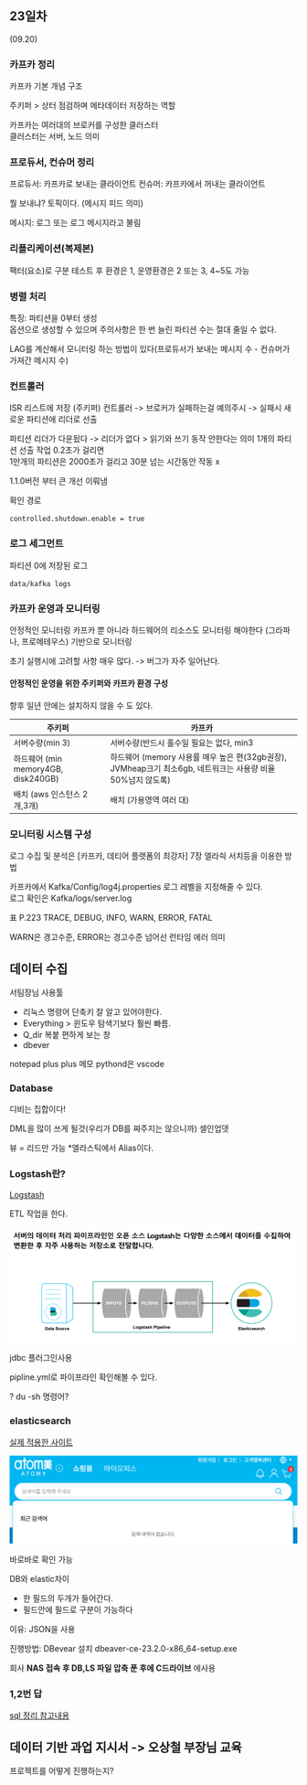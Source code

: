 ## 23일차
(09.20)

### 카프카 정리

카프카 기본 개념 구조

주키퍼 > 상터 점검하며 메타데이터 저장하는 역할

카프카는 여러대의 브로커를 구성한 클러스터\
클러스터는 서버, 노드 의미

### 프로듀서, 컨슈머 정리
프로듀서: 카프카로 보내는 클라이언트
컨슈머: 카프카에서 꺼내는 클라이언트

뭘 보내냐? 토픽이다. (메시지 피드 의미)

메시지: 로그 또는 로그 메시지라고 불림

### 리플리케이션(복제본)
팩터(요소)로 구분
테스트 후 환경은 1, 운영환경은 2 또는 3, 4~5도 가능

### 병렬 처리
특징: 파티션을 0부터 생성\
옵션으로 생성할 수 있으며 주의사항은 한 번 늘린 파티션 수는 절대 줄일 수 없다.

LAG를 계산해서 모니터링 하는 방법이 있다(프로듀서가 보내는 메시지 수 - 컨슈머가 가져간 메시지 수)


### 컨트롤러
ISR 리스트에 저장 (주키퍼)
컨트롤러 -> 브로커가 실패하는걸 예의주시 ->
실패시 새로운 파티션에 리더로 선출

파티션 리더가 다운됬다 -> 리더가 없다 > 읽기와 쓰기 동작 안한다는 의미
1개의 파티션 선출 작업 0.2초가 걸리면\
1만개의 파티션은 2000초가 걸리고 30분 넘는 시간동안 작동 x

1.1.0버전 부터 큰 개선 이뤄냄

확인 경로
    
    controlled.shutdown.enable = true

### 로그 세그먼트

파티션 0에 저장된 로그

    data/kafka logs


### 카프카 운영과 모니터링
안정적인 모니터링
카프카 뿐 아니라 하드웨어의 리소스도 모니터링 해야한다 (그라파나, 프로메테우스) 기반으로 모니터링

초기 실행시에 고려할 사항 매우 많다. -> 버그가 자주 일어난다.

#### 안정적인 운영을 위한 주키퍼와 카프카 환경 구성
향후 일년 안에는 설치하지 않을 수 도 있다.

| 주키퍼                                 | 카프카                                                                             |
|-------------------------------------|---------------------------------------------------------------------------------|
| 서버수량(min 3)                         | 서버수량(반드시 홀수일 필요는 없다, min3                                                       |
| 하드웨어  (min memory4GB, disk240GB)    | 하드웨어      (memory 사용률 매우 높은 편(32gb권장), JVMheap크기 최소6gb, 네트워크는 사용량 비율 50%넘지 않도록) |
| 배치                 (aws 인스턴스 2개,3개) | 배치 (가용영역 여러 대)                                                                  |

### 모니터링 시스템 구성

로그 수집 및 분석은 [카프카, 데티어 플랫폼의 최강자] 7장 엘라싁 서치등을 이용한 방법

카프카에서 Kafka/Config/log4j.properties 로그 레벨을 지정해줄 수 있다.\
로그 확인은  Kafka/logs/server.log

표 P.223
TRACE, DEBUG, INFO, WARN, ERROR, FATAL

WARN은 경고수준,
ERROR는 경고수준 넘어선 런타임 에러 의미

## 데이터 수집
서팀장님 사용툴

- 리눅스 명령어 단축키 잘 알고 있어야한다.
- Everything > 윈도우 탐색기보다 훨씬 빠름.
- Q_dir 복붙 편하게 보는 창
- dbever

 notepad plus plus 메모
 pythond은 vscode

### Database
디비는 집합이다!

DML을 많이 쓰게 될것(우리가 DB를 짜주지는 않으니까)
셀인업뎃

뷰 = 리드만 가능 *엘라스틱에서 Alias이다.

### Logstash란?

[Logstash](https://www.elastic.co/guide/en/logstash/current/logstash-settings-file.html)

ETL 작업을 한다.

![img_3.png](img_3.png)

jdbc 플러그인사용

pipline.yml로 파이프라인 확인해볼 수 있다.

? du -sh 명령어?

### elasticsearch
[실제 적용한 사이트](https://shop.atomy.com/)

![img_4.png](img_4.png)

바로바로 확인 가능

DB와 elastic차이
- 한 필드의 두개가 들어간다.
- 필드안에 필드로 구분이 가능하다 

이유: JSON을 사용

진행방법: DBevear 설치 dbeaver-ce-23.2.0-x86_64-setup.exe

회사 **NAS 접속 후 DB,LS 파일 압축 푼 후에 C드라이브** 에사용


### 1,2번 답
[sql 정리 참고내용](https://github.com/JaeKang20/lloydk/blob/main/5%EC%A3%BC%EC%B0%A8/SQL.txt)


## 데이터 기반 과업 지시서 -> 오상철 부장님 교육
프로젝트를 어떻게 진행하는지?

